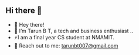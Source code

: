 ## Hi there 👋
- 🔭 Hey there!
- 🌱 I’m Tarun B T, a tech and business enthusiast ..
- ⚡I am a final year CS student at NMAMIT.
- 💬 Reach out to me: tarunbt007@gmail.com 
<!--
**Tar199/Tar199** is a ✨ _special_ ✨ repository because its `README.md` (this file) appears on your GitHub profile.

Here are some ideas to get you started:

- 🔭 Hey there!
- 🌱 I’m Tarun B T, a tech and business enthusiast ... I’m Tarun B T, a tech and business enthusiast
- ⚡ Fun fact: ...
- 👯 I’m looking to collaborate on ...
- 🤔 I’m looking for help with ...
- 💬 Ask me about ...
- 📫 How to reach me: ...
- 😄 Pronouns: ...
- ⚡ Fun fact: ...
-->

